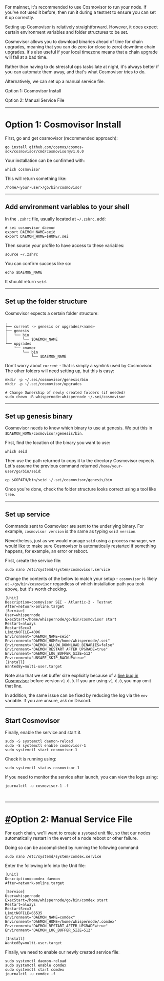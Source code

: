 For mainnet, it's recommended to use Cosmovisor to run your node. If you've not used it before, then run it during a testnet to ensure you can set it up correctly.

Setting up Cosmovisor is relatively straightforward. However, it does expect certain environment variables and folder structures to be set.

Cosmovisor allows you to download binaries ahead of time for chain upgrades, meaning that you can do zero (or close to zero) downtime chain upgrades. It's also useful if your local timezone means that a chain upgrade will fall at a bad time.

Rather than having to do stressful ops tasks late at night, it's always better if you can automate them away, and that's what Cosmovisor tries to do.

Alternatively, we can set up a manual service file.

Option 1: Cosmovisor Install

Option 2: Manual Service File

---

# Option 1: Cosmovisor Install

First, go and get cosmovisor (recommended approach):

```shell
go install github.com/cosmos/cosmos-sdk/cosmovisor/cmd/cosmovisor@v1.0.0
```

Your installation can be confirmed with:

```shell
which cosmovisor
```

This will return something like:

```shell
/home/<your-user>/go/bin/cosmovisor
```

---

## Add environment variables to your shell

In the `.zshrc` file, usually located at `~/.zshrc`, add:

```shell
# sei cosmovisor daemon
export DAEMON_NAME=seid
export DAEMON_HOME=$HOME/.sei
```

Then source your profile to have access to these variables:

```shell
source ~/.zshrc
```

You can confirm success like so:

```shell
echo $DAEMON_NAME
```

It should return `seid`.

---

## Set up the folder structure

Cosmovisor expects a certain folder structure:

```shell
.
├── current -> genesis or upgrades/<name>
├── genesis
│   └── bin
│       └── $DAEMON_NAME
└── upgrades
    └── <name>
        └── bin
            └── $DAEMON_NAME
```

Don't worry about `current` - that is simply a symlink used by Cosmovisor. The other folders will need setting up, but this is easy:

```shell
mkdir -p ~/.sei/cosmovisor/genesis/bin
mkdir -p ~/.sei/cosmovisor/upgrades

# Change Ownership of newly created folders (if needed)
sudo chown -R whispernode:whispernode ~/.sei/cosmovisor
```

---

## Set up genesis binary

Cosmovisor needs to know which binary to use at genesis. We put this in `$DAEMON_HOME/cosmovisor/genesis/bin`.

First, find the location of the binary you want to use:

```shell
which seid
```

Then use the path returned to copy it to the directory Cosmovisor expects. Let's assume the previous command returned `/home/your-user/go/bin/seid`:

```shell
cp $GOPATH/bin/seid ~/.sei/cosmovisor/genesis/bin
```

Once you're done, check the folder structure looks correct using a tool like `tree`.

---

## Set up service

Commands sent to Cosmovisor are sent to the underlying binary. For example, `cosmovisor version` is the same as typing `seid version`.

Nevertheless, just as we would manage `seid` using a process manager, we would like to make sure Cosmovisor is automatically restarted if something happens, for example, an error or reboot.

First, create the service file:

```shell
sudo nano /etc/systemd/system/cosmovisor.service
```

Change the contents of the below to match your setup - `cosmovisor` is likely at `~/go/bin/cosmovisor` regardless of which installation path you took above, but it's worth checking.

```shell
[Unit]
Description=cosmovisor SEI - Atlantic-2 - Testnet
After=network-online.target
[Service]
User=whispernode
ExecStart=/home/whispernode/go/bin/cosmovisor start
Restart=always
RestartSec=3
LimitNOFILE=4096
Environment="DAEMON_NAME=seid"
Environment="DAEMON_HOME=/home/whispernode/.sei"
Environment="DAEMON_ALLOW_DOWNLOAD_BINARIES=false"
Environment="DAEMON_RESTART_AFTER_UPGRADE=true"
Environment="DAEMON_LOG_BUFFER_SIZE=512"
Environment="UNSAFE_SKIP_BACKUP=true"
[Install]
WantedBy=multi-user.target
```

Note also that we set buffer size explicitly because of a [live bug in Cosmovisor](https://github.com/cosmos/cosmos-sdk/pull/8590) before version `v1.0.0`. If you are using `v1.0.0`, you may omit that line.

In addition, the same issue can be fixed by reducing the log via the `env` variable. If you are unsure, ask on Discord.

---

## Start Cosmovisor

Finally, enable the service and start it.

```shell
sudo -S systemctl daemon-reload 
sudo -S systemctl enable cosmovisor-1
sudo systemctl start cosmovisor-1
```

Check it is running using:

```shell
sudo systemctl status cosmovisor-1
```

If you need to monitor the service after launch, you can view the logs using:

```shell
journalctl -u cosmovisor-1 -f
```

<br>

---

# [#](https://option-2)Option 2: Manual Service File

For each chain, we'll want to create a `systemd` unit file, so that our nodes automatically restart in the event of a node reboot or other failure.

Doing so can be accomplished by running the following command:

```shell
sudo nano /etc/systemd/system/comdex.service
```

Enter the following info into the Unit file:

```shell
[Unit]
Description=comdex daemon
After=network-online.target

[Service]
User=whispernode
ExecStart=/home/whispernode/go/bin/comdex start
Restart=always
RestartSec=3
LimitNOFILE=65535
Environment="DAEMON_NAME=comdex"
Environment="DAEMON_HOME=/home/whispernode/.comdex"
Environment="DAEMON_RESTART_AFTER_UPGRADE=true"
Environment="DAEMON_LOG_BUFFER_SIZE=512"

[Install]
WantedBy=multi-user.target
```

Finally, we need to enable our newly created service file:

```shell
sudo systemctl daemon-reload
sudo systemctl enable comdex
sudo systemctl start comdex
journalctl -u comdex -f
```

<br>
